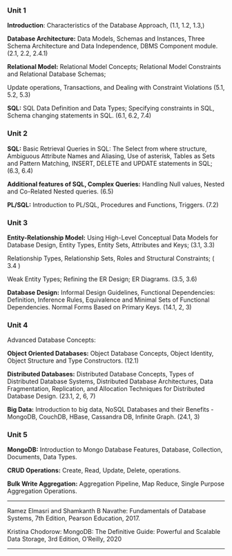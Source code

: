 
### Unit 1

**Introduction**: Characteristics of the Database Approach,  (1.1, 1.2, 1.3,)

**Database Architecture:** Data Models, Schemas and Instances, Three Schema Architecture and Data Independence, DBMS Component module.
(2.1, 2.2, 2.4.1)

**Relational Model:** Relational Model Concepts; Relational Model Constraints and Relational Database Schemas;  

Update operations, Transactions, and Dealing with Constraint Violations (5.1, 5.2, 5.3)

**SQL:** SQL Data Definition and Data Types; Specifying constraints in SQL, Schema changing statements in SQL. (6.1, 6.2, 7.4)

### Unit 2

**SQL:**  Basic Retrieval Queries in SQL: The Select from where structure, Ambiguous Attribute Names and Aliasing, Use of asterisk, Tables as Sets and Pattern Matching, INSERT, DELETE and
UPDATE statements in SQL; (6.3, 6.4)

**Additional features of SQL, Complex Queries:** Handling Null values, Nested and Co-Related Nested queries. (6.5)

**PL/SQL:** Introduction to PL/SQL, Procedures and Functions, Triggers. (7.2)

### Unit 3

**Entity-Relationship Model:** Using High-Level Conceptual Data Models for Database Design, Entity Types, Entity Sets, Attributes and Keys;
(3.1, 3.3)

Relationship Types, Relationship Sets, Roles and Structural Constraints; ( 3.4 )

Weak Entity Types; Refining the ER Design; ER Diagrams. (3.5, 3.6)

**Database Design:** Informal Design Guidelines, Functional Dependencies: Definition, Inference Rules, Equivalence and Minimal Sets of Functional Dependencies. Normal Forms Based on Primary Keys. (14.1, 2, 3)

### Unit 4

Advanced Database Concepts:

**Object Oriented Databases:** Object Database Concepts, Object Identity, Object Structure and Type Constructors. (12.1)

**Distributed Databases:** Distributed Database Concepts, Types of Distributed Database Systems, Distributed Database Architectures, Data Fragmentation, Replication, and Allocation Techniques for Distributed Database Design. (23.1, 2, 6, 7)


**Big Data:** Introduction to big data, NoSQL Databases and their Benefits - MongoDB, CouchDB, HBase, Cassandra DB, Infinite Graph. (24.1, 3)

### Unit 5

**MongoDB:** Introduction to Mongo Database Features, Database, Collection, Documents, Data Types.

**CRUD Operations:** Create, Read, Update, Delete, operations.

**Bulk Write Aggregation:** Aggregation Pipeline, Map Reduce, Single Purpose Aggregation Operations.

___

Ramez Elmasri and Shamkanth B Navathe: Fundamentals of Database Systems, 7th Edition, Pearson Education, 2017.

Kristina Chodorow: MongoDB: The Definitive Guide: Powerful and Scalable Data Storage, 3rd Edition, O’Reilly, 2020

___